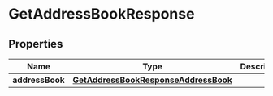 

# GetAddressBookResponse


## Properties

| Name | Type | Description | Notes |
|------------ | ------------- | ------------- | -------------|
|**addressBook** | [**GetAddressBookResponseAddressBook**](GetAddressBookResponseAddressBook.md) |  |  [optional] |



